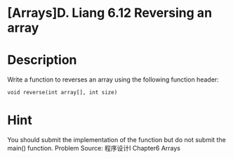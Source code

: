 # [Arrays]D. Liang 6.12 Reversing an array

<!-- 1092. 6.12 Reversing an array
Time Limit: 1sec Memory Limit:256MB  -->
# Description
Write a function to reverses an array using the following function header:
```
void reverse(int array[], int size)
```
# Hint
You should submit the implementation of the function but do not submit the main() function. 
Problem Source: 程序设计I Chapter6 Arrays
